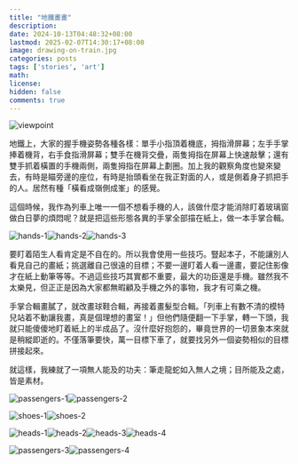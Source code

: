 ```yaml
---
title: "地鐵畫畫"
description: 
date: 2024-10-13T04:48:32+08:00
lastmod: 2025-02-07T14:30:17+08:00
image: drawing-on-train.jpg
categories: posts
tags: ['stories', 'art']
math: 
license: 
hidden: false
comments: true
---
```


![viewpoint](viewpoint.jpg)

地鐵上，大家的握手機姿勢各種各樣：單手小指頂着機底，拇指滑屏幕；左手手掌捧着機背，右手食指滑屏幕；雙手在機背交疊，兩隻拇指在屏幕上快速敲擊；還有雙手抓着橫置的手機兩側，兩隻拇指在屏幕上劃圈。加上我的觀察角度也變來變去，有時是瞄旁邊的座位，有時是抬頭看坐在我正對面的人，或是側着身子抓把手的人。居然有種「橫看成嶺側成峯」的感覺。

這個時候，我作為列車上唯一一個不想看手機的人，該做什麼才能消除盯着玻璃窗做白日夢的煩悶呢？就是把這些形態各異的手掌全部描在紙上，做一本手掌合輯。

![hands-1](hands-1.jpg)![hands-2](hands-2.jpg)![hands-3](hands-3.jpg)

要盯着陌生人看肯定是不自在的。所以我會使用一些技巧。豎起本子，不能讓別人看見自己的畫紙；挑選離自己很遠的目標；不要一邊盯着人看一邊畫，要記住影像才在紙上動筆等等。不過這些技巧其實都不重要，最大的功臣還是手機。雖然我不太樂見，但正正是因為大家都無暇顧及手機之外的事物，我才有可乘之機。

手掌合輯畫膩了，就改畫球鞋合輯，再接着畫髮型合輯。「列車上有數不清的模特兒站着不動讓我畫，真是個理想的畫室！」但他們隨便翻一下手掌，轉一下頭，我就只能傻傻地盯着紙上的半成品了。沒什麼好抱怨的，畢竟世界的一切景象本來就是稍縱即逝的。不僅落筆要快，萬一目標下車了，就要找另外一個姿勢相似的目標拼接起來。

就這樣，我練就了一項無人能及的功夫：筆走龍蛇如入無人之境；目所能及之處，皆是素材。


![passengers-1](passengers-1.jpg)![passengers-2](passengers-2.jpg)

![shoes-1](shoes-1.jpg)![shoes-2](shoes-2.jpg)

![heads-1](heads-1.jpg)![heads-2](heads-2.jpg)![heads-3](heads-3.jpg)![heads-4](heads-4.jpg)

![passengers-3](passengers-3.jpg)![passengers-4](passengers-4.jpg)

